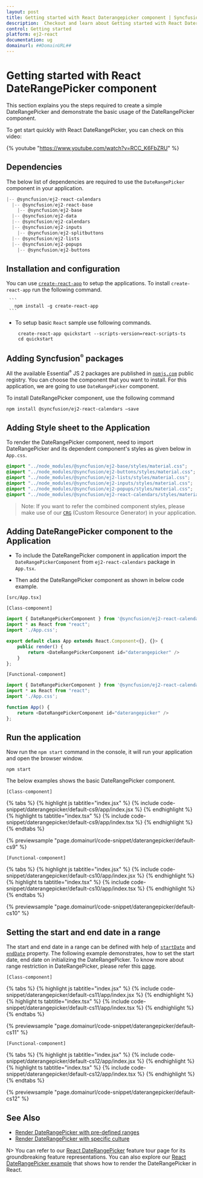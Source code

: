 ```yaml
---
layout: post
title: Getting started with React Daterangepicker component | Syncfusion
description:  Checkout and learn about Getting started with React Daterangepicker component of Syncfusion Essential JS 2 and more details.
control: Getting started 
platform: ej2-react
documentation: ug
domainurl: ##DomainURL##
---
```


# Getting started with React DateRangePicker component

This section explains you the steps required to create a simple DateRangePicker and demonstrate the basic usage of the DateRangePicker component.

To get start quickly with React DateRangePicker, you can check on this video:

{% youtube "https://www.youtube.com/watch?v=RCC_K6FbZRU" %}

## Dependencies

The below list of dependencies are required to use the `DateRangePicker` component in your application.

```javascript
|-- @syncfusion/ej2-react-calendars
  |-- @syncfusion/ej2-react-base
    |-- @syncfusion/ej2-base
  |-- @syncfusion/ej2-data
  |-- @syncfusion/ej2-calendars
  |-- @syncfusion/ej2-inputs
    |-- @syncfusion/ej2-splitbuttons
  |-- @syncfusion/ej2-lists
  |-- @syncfusion/ej2-popups
    |-- @syncfusion/ej2-buttons

```

## Installation and configuration

You can use [`create-react-app`](https://github.com/facebook/create-react-app) to setup the applications.
To install `create-react-app` run the following command.

     ```
       npm install -g create-react-app
     ```

* To setup basic `React` sample use following commands.
 
     ```
      create-react-app quickstart --scripts-version=react-scripts-ts
      cd quickstart
    ```

## Adding Syncfusion<sup style="font-size:70%">&reg;</sup> packages

All the available Essential<sup style="font-size:70%">&reg;</sup> JS 2 packages are published in [`npmjs.com`](https://www.npmjs.com/~syncfusionorg) public registry. You can choose the component that you want to install. For this application, we are going to use `DateRangePicker` component.

To install DateRangePicker component, use the following command

```bash
npm install @syncfusion/ej2-react-calendars –save
```

## Adding Style sheet to the Application

To render the DateRangePicker component, need to import DateRangePicker and its dependent component's styles as given below in `App.css`.

```css
@import "../node_modules/@syncfusion/ej2-base/styles/material.css";
@import "../node_modules/@syncfusion/ej2-buttons/styles/material.css";
@import "../node_modules/@syncfusion/ej2-lists/styles/material.css";
@import "../node_modules/@syncfusion/ej2-inputs/styles/material.css";
@import "../node_modules/@syncfusion/ej2-popups/styles/material.css";
@import "../node_modules/@syncfusion/ej2-react-calendars/styles/material.css";
```

>Note: If you want to refer the combined component styles, please make use of our [`CRG`](https://crg.syncfusion.com/) (Custom Resource Generator) in your application.

## Adding DateRangePicker component to the Application

* To include the DateRangePicker component in application import the `DateRangePickerComponent` from `ej2-react-calendars` package in `App.tsx`.

* Then add the DateRangePicker component as shown in below code example.

`[src/App.tsx]`

`[Class-component]`

```ts
import { DateRangePickerComponent } from '@syncfusion/ej2-react-calendars';
import * as React from "react";
import './App.css';

export default class App extends React.Component<{}, {}> {
    public render() {
        return <DateRangePickerComponent id="daterangepicker" />
    }
};
```

`[Functional-component]`

```ts
import { DateRangePickerComponent } from '@syncfusion/ej2-react-calendars';
import * as React from "react";
import './App.css';

function App() {
    return <DateRangePickerComponent id="daterangepicker" />
};
```

## Run the application

Now run the `npm start` command in the console, it will run your application and open the browser window.

```
npm start
```

The below examples shows the basic DateRangePicker component.

`[Class-component]`

{% tabs %}
{% highlight js tabtitle="index.jsx" %}
{% include code-snippet/daterangepicker/default-cs9/app/index.jsx %}
{% endhighlight %}
{% highlight ts tabtitle="index.tsx" %}
{% include code-snippet/daterangepicker/default-cs9/app/index.tsx %}
{% endhighlight %}
{% endtabs %}

 {% previewsample "page.domainurl/code-snippet/daterangepicker/default-cs9" %}

`[Functional-component]`

{% tabs %}
{% highlight js tabtitle="index.jsx" %}
{% include code-snippet/daterangepicker/default-cs10/app/index.jsx %}
{% endhighlight %}
{% highlight ts tabtitle="index.tsx" %}
{% include code-snippet/daterangepicker/default-cs10/app/index.tsx %}
{% endhighlight %}
{% endtabs %}

 {% previewsample "page.domainurl/code-snippet/daterangepicker/default-cs10" %}

## Setting the start and end date in a range

The start and end date in a range can be defined with help of [`startDate`](https://ej2.syncfusion.com/react/documentation/api/daterangepicker/#startdate) and [`endDate`](https://ej2.syncfusion.com/react/documentation/api/daterangepicker/#enddate) property.
The following example demonstrates, how to set the start date, end date on initializing the DateRangePicker. To know more about range restriction in DateRangePicker, please refer this [page](./range-selection).

`[Class-component]`

{% tabs %}
{% highlight js tabtitle="index.jsx" %}
{% include code-snippet/daterangepicker/default-cs11/app/index.jsx %}
{% endhighlight %}
{% highlight ts tabtitle="index.tsx" %}
{% include code-snippet/daterangepicker/default-cs11/app/index.tsx %}
{% endhighlight %}
{% endtabs %}

 {% previewsample "page.domainurl/code-snippet/daterangepicker/default-cs11" %}

`[Functional-component]`

{% tabs %}
{% highlight js tabtitle="index.jsx" %}
{% include code-snippet/daterangepicker/default-cs12/app/index.jsx %}
{% endhighlight %}
{% highlight ts tabtitle="index.tsx" %}
{% include code-snippet/daterangepicker/default-cs12/app/index.tsx %}
{% endhighlight %}
{% endtabs %}

 {% previewsample "page.domainurl/code-snippet/daterangepicker/default-cs12" %}

## See Also

* [Render DateRangePicker with pre-defined ranges](./customization#preset-ranges)
* [Render DateRangePicker with specific culture](./globalization)

N> You can refer to our [React DateRangePicker](https://www.syncfusion.com/react-components/react-daterangepicker) feature tour page for its groundbreaking feature representations. You can also explore our [React DateRangePicker example](https://ej2.syncfusion.com/react/demos/#/bootstrap5/daterangepicker/default) that shows how to render the DateRangePicker in React.